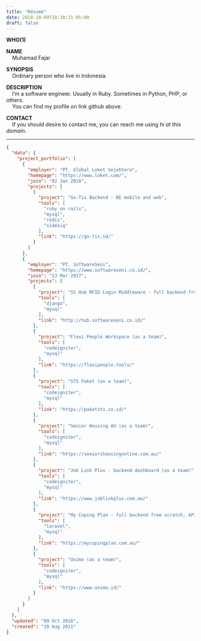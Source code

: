 ```yaml
---
title: "Résumé"
date: 2018-10-09T18:30:21-05:00
draft: false
---
```


**WHO(1)**

**NAME**\
&nbsp;&nbsp;&nbsp;&nbsp;Muhamad Fajar

**SYNOPSIS**\
&nbsp;&nbsp;&nbsp;&nbsp;Ordinary person who live in Indonesia.

**DESCRIPTION**\
&nbsp;&nbsp;&nbsp;&nbsp;I’m a software engineer. Usually in Ruby. Sometimes in Python, PHP, or others.\
&nbsp;&nbsp;&nbsp;&nbsp;You can find my profile on link github above.

**CONTACT**\
&nbsp;&nbsp;&nbsp;&nbsp;If you should desire to contact me, you can reach me using *hi at this domain*.

---

```json
{
  "data": {
    "project_portfolio": [
      {
        "employer": "PT. Global Loket Sejahtera",
        "homepage": "https://www.loket.com/",
        "join": "02 Jan 2018",
        "projects": [
          {
            "project": "Go-Tix Backend - BE mobile and web",
            "tools": [
              "ruby on rails",
              "mysql",
              "redis",
              "sidekiq"
            ],
            "link": "https://go-tix.id/"
          }
        ]
      },
      {
        "employer": "PT. SoftwareSeni",
        "homepage": "https://www.softwareseni.co.id/",
        "join": "13 Mar 2017",
        "projects": [
          {
            "project": "SS Hub RFID Login Middleware - full backend from scratch, API and dashboard",
            "tools": [
              "django",
              "mysql"
            ],
            "link": "http://hub.softwareseni.co.id/"
          },
          {
            "project": "Flexi People Workspace (as a team)",
            "tools": [
              "codeigniter",
              "mysql"
            ],
            "link": "https://flexipeople.tools/"
          },
          {
            "project": "STS Paket (as a team)",
            "tools": [
              "codeigniter",
              "mysql"
            ],
            "link": "https://paketsts.co.id/"
          },
          {
            "project": "Senior Housing AU (as a team)",
            "tools": [
              "codeigniter",
              "mysql"
            ],
            "link": "https://seniorshousingonline.com.au/"
          },
          {
            "project": "Job Link Plus - backend dashboard (as a team)",
            "tools": [
              "codeigniter",
              "mysql"
            ],
            "link": "https://www.joblinkplus.com.au/"
          },
          {
            "project": "My Coping Plan - full backend from scratch, API and dashboard",
            "tools": [
              "laravel",
              "mysql"
            ],
            "link": "https://mycopingplan.com.au/"
          },
          {
            "project": "Unimo (as a team)",
            "tools": [
              "codeigniter",
              "mysql"
            ],
            "link": "https://www.unimo.id/"
          }
        ]
      }
    ]
  },
  "updated": "09 Oct 2018",
  "created": "20 Aug 2011"
}
```
